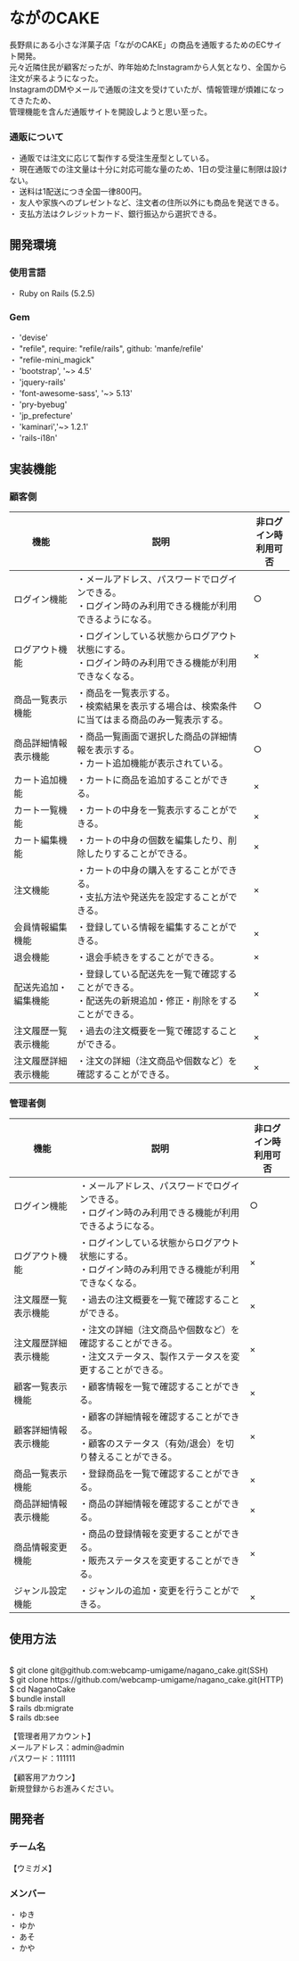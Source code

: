 <h1>ながのCAKE</h1>
長野県にある小さな洋菓子店「ながのCAKE」の商品を通販するためのECサイト開発。<br>
元々近隣住民が顧客だったが、昨年始めたInstagramから人気となり、全国から注文が来るようになった。<br>
InstagramのDMやメールで通販の注文を受けていたが、情報管理が煩雑になってきたため、<br>管理機能を含んだ通販サイトを開設しようと思い至った。

<h3>通販について</h3>
・ 通販では注文に応じて製作する受注生産型としている。<br>
・ 現在通販での注文量は十分に対応可能な量のため、1日の受注量に制限は設けない。<br>
・ 送料は1配送につき全国一律800円。<br>
・ 友人や家族へのプレゼントなど、注文者の住所以外にも商品を発送できる。<br>
・ 支払方法はクレジットカード、銀行振込から選択できる。

<h2>開発環境</h2>
<h3>使用言語</h3>
・ Ruby on Rails (5.2.5)

<h3>Gem</h3>
・ 'devise'<br>
・ "refile", require: "refile/rails", github: 'manfe/refile'<br>
・ "refile-mini_magick"<br>
・ 'bootstrap', '~> 4.5'<br>
・ 'jquery-rails'<br>
・ 'font-awesome-sass', '~> 5.13'<br>
・ 'pry-byebug'<br>
・ 'jp_prefecture'<br>
・ 'kaminari','~> 1.2.1'<br>
・ 'rails-i18n'

<h2>実装機能</h2>

<h3>顧客側</h3>

| 機能 | 説明 | 非ログイン時<br>利用可否 |
| ---- | ----- | ----- |
| ログイン機能 | ・メールアドレス、パスワードでログインできる。<br>・ログイン時のみ利用できる機能が利用できるようになる。  | ○ |
| ログアウト機能 | ・ログインしている状態からログアウト状態にする。<br>・ログイン時のみ利用できる機能が利用できなくなる。 | × |
| 商品一覧表示機能 | ・商品を一覧表示する。<br>・検索結果を表示する場合は、検索条件に当てはまる商品のみ一覧表示する。 | ○ |
| 商品詳細情報表示機能 | ・商品一覧画面で選択した商品の詳細情報を表示する。<br>・カート追加機能が表示されている。  | ○ |
| カート追加機能 | ・カートに商品を追加することができる。  | × |
| カート一覧機能 | ・カートの中身を一覧表示することができる。  | × |
| カート編集機能 | ・カートの中身の個数を編集したり、削除したりすることができる。 | × |
| 注文機能 | ・カートの中身の購入をすることができる。<br>・支払方法や発送先を設定することができる。  | × |
| 会員情報編集機能 | ・登録している情報を編集することができる。  | × |
| 退会機能 | ・退会手続きをすることができる。  | × |
| 配送先追加・編集機能 | ・登録している配送先を一覧で確認することができる。<br>・配送先の新規追加・修正・削除をすることができる。 | × |
| 注文履歴一覧表示機能 | ・過去の注文概要を一覧で確認することができる。 | × |
| 注文履歴詳細表示機能 | ・注文の詳細（注文商品や個数など）を確認することができる。  | × |

<h3>管理者側</h3>

| 機能 | 説明 | 非ログイン時<br>利用可否 |
| ---- | ----- | ----- |
| ログイン機能 | ・メールアドレス、パスワードでログインできる。<br>・ログイン時のみ利用できる機能が利用できるようになる。 | ○ |
| ログアウト機能 | ・ログインしている状態からログアウト状態にする。<br>・ログイン時のみ利用できる機能が利用できなくなる。 | × |
| 注文履歴一覧表示機能 | ・過去の注文概要を一覧で確認することができる。  | × |
| 注文履歴詳細表示機能 | ・注文の詳細（注文商品や個数など）を確認することができる。<br>・注文ステータス、製作ステータスを変更することができる。  | × |
| 顧客一覧表示機能 | ・顧客情報を一覧で確認することができる。  | × |
| 顧客詳細情報表示機能 | ・顧客の詳細情報を確認することができる。<br>・顧客のステータス（有効/退会）を切り替えることができる。 | × |
| 商品一覧表示機能 | ・登録商品を一覧で確認することができる。  | × |
| 商品詳細情報表示機能 | ・商品の詳細情報を確認することができる。 | × |
| 商品情報変更機能 | ・商品の登録情報を変更することができる。<br>・販売ステータスを変更することができる。  | × |
| ジャンル設定機能 | ・ジャンルの追加・変更を行うことができる。  | × |

<h2>使用方法</h2><br>
$ git clone git@github.com:webcamp-umigame/nagano_cake.git(SSH)<br>
$ git clone https://github.com/webcamp-umigame/nagano_cake.git(HTTP)<br>
$ cd NaganoCake<br>
$ bundle install<br>
$ rails db:migrate<br>
$ rails db:see

【管理者用アカウント】<br>
メールアドレス：admin@admin<br>
パスワード：111111

【顧客用アカウン】<br>
新規登録からお進みください。

<h2>開発者</h2>
<h3>チーム名</h3>
【ウミガメ】<br>
<h3>メンバー</h3>
・ ゆき<br>
・ ゆか<br>
・ あそ<br>
・ かや
